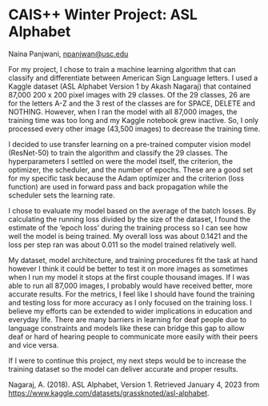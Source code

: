 # CAIS++ Winter Project: ASL Alphabet

Naina Panjwani, npanjwan@usc.edu

For my project, I chose to train a machine learning algorithm that can classify and differentiate between American Sign Language letters. I used a Kaggle dataset (ASL Alphabet Version 1 by Akash Nagaraj) that contained 87,000 200 x 200 pixel images with 29 classes. Of the 29 classes, 26 are for the letters A-Z and the 3 rest of the classes are for SPACE, DELETE and NOTHING. However, when I ran the model with all 87,000 images, the training time was too long and my Kaggle notebook grew inactive. So, I only processed every other image (43,500 images) to decrease the training time.  

I decided to use transfer learning on a pre-trained computer vision model (ResNet-50) to train the algorithm and classify the 29 classes. The hyperparameters I settled on were the model itself, the criterion, the optimizer, the scheduler, and the number of epochs. These are a good set for my specific task because the Adam optimizer and the criterion (loss function) are used in forward pass and back propagation while the scheduler sets the learning rate.  

I chose to evaluate my model based on the average of the batch losses. By calculating the running loss divided by the size of the dataset, I found the estimate of the ‘epoch loss’ during the training process so I can see how well the model is being trained. My overall loss was about 0.1421 and the loss per step ran was about 0.011 so the model trained relatively well.

My dataset, model architecture, and training procedures fit the task at hand however I think it could be better to test it on more images as sometimes when I run my model it stops at the first couple thousand images. If I was able to run all 87,000 images, I probably would have received better, more accurate results. For the metrics, I feel like I should have found the training and testing loss for more accuracy as I only focused on the training loss. 
I believe my efforts can be extended to wider implications in education and everyday life. There are many barriers in learning for deaf people due to language constraints and models like these can bridge this gap to allow deaf or hard of hearing people to communicate more easily with their peers and vice versa. 

If I were to continue this project, my next steps would be to increase the training dataset so the model can deliver accurate and proper results.


Nagaraj, A. (2018). ASL Alphabet, Version 1. Retrieved January 4, 2023 from https://www.kaggle.com/datasets/grassknoted/asl-alphabet.


